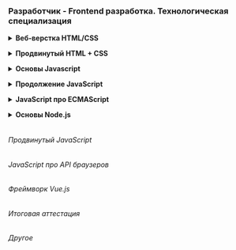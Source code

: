 ### Разработчик - Frontend разработка. Технологическая специализация

<details class="block" data-block="Веб-верстка HTML/CSS">
<summary>Веб-верстка HTML/CSS</summary>

- [Figma/Дизайн](https://www.figma.com/file/TQaPa1gzsX6Qb4Gqj4fve7/Shop-(Copy)?node-id=0%3A1&mode=dev)

<details class="desc" data-number="1"><summary>Урок 1. Лекция. Введение и Основы HTML</summary>

- [Работа](html_css/lesson_1)
  - Что такое HTML и CSS.
  - Как работает интернет.
  - Устройство сайта.
  - Виды сайтов.
  - Основные протоколы.
  - Процесс разработки сайта.
  - Структура HTML-документа.
  - Виды тегов.
  - Спецсимволы.
  - Списки.
  - Гиперссылки.
  - Изображения.
  - Формы и их элементы.

</details>
<details class="desc" data-number="2"><summary>Урок 2. Семинар. Введение и Основы HTML</summary>

- [Работа](html_css/lesson_2)
  - Скачать и настроить редактор кода, если этого не сделали на семинаре.
    1. Создать пустую папку, придумать название.
    2. Создать первую html страницу (index.html).
    3. Добавить структуру html документа.
    4. Добавить меню сайта (Меню сайта должно быть на каждой странице, оно должно быть одинаковым): ###### a. Главная ###### b. Каталог ###### c. Контакты
    5. Создать заголовок h1 с текстом “Главная страница”.
    6. Добавить параграф p с произвольным текстом (lorem) (используем расширение emmet уже установленное в vsc, для этого вводим lorem и нажимаем клавишу tab).
    7. Создать подзаголовок h2 с текстом “Добро пожаловать на сайт”.
    8. Добавить три параграф p с произвольным текстом (lorem).
    9. Рядом с файлом index.html создать папку catalog.
    10. Внутри папки catalog создать файл catalog.html.
    11. На странице “каталог” добавить структуру html-документа.
    12. Добавить меню сайта (такое же как на главной странице).
    13. Добавить Заголовок h1 с текстом “Каталог”.
    14. Создать параграф p с произвольным текстом из 150 слов для этого вводим “lorem150” и нажимаем tab.
    15. Сделать переходы с главной страницы на страницу каталог, при нажатии на меню сайта и переход со страницы каталог на главную страницу.
    16. Создать папку img и разместить ее рядом с index.html.
    17. Добавить в папку img произвольные фотографии товаров, по вашей тематике можно [выбрать любое фото](https://www.freepik.com/search?format=search&orientation=portrait&query=products)
    18. На странице “Каталог” после заголовка h1 и параграфа p добавить ###### a. Изображение товара ###### b. Название товара ###### c. Описание товара
    19. Добавить 3 таких товара на страницу каталога (не следует добавлять более 3-х товаров)

</details>
<details class="desc" data-number="3"><summary>Урок 3. Лекция. Основы CSS</summary>

- [Работа](html_css/lesson_3)
  - На данном уроке мы узнаем основы css и как подключаются стили к проекту.
  - Какие осноные свойства стилей бывают.
  - Посмотрим на практике, как можно добавить стили к проекту.
  - Какие способы объявления css возможны и какой лучше выбрать.

</details>
<details class="desc" data-number="4"><summary>Урок 4. Семинар. Основы CSS</summary>

- [Работа](html_css/lesson_4)
  1. Открыть Домашнюю работу из урока 1.
  2. Создать файл стилей style.css
  3. Подключить ко всем страницам
  4. Задать стиль a { text-decoration: none; }
  5. Проверить работу стилей на всех страницах.
  6. Разделить экран на 2 части, сделать так чтобы файл стилей располагался справа, а все html-файлы были слева.
  7. Для всех ссылок меню задать класс (придумать логичное название класса)
  8. color: cornflowerblue;
  9. font-size: 16px;
  10. line-height: 20px;
  11. Проверить отображения стилей на всех страницах проекта.
  12. Для всех заголовков h1 на сайте задать класс и к нему стиль
  13. color: #222222;
  14. font-size: 28px;
  15. line-height: 36px;
  16. font-weight: bold;
  17. Для всех параграфов в проекте задать класс.
  18. К данному классу задать стили:
  19. font-style: normal;
  20. font-weight: 300;
  21. font-size: 18px;
  22. line-height: 30px;
  23. color: #7D7987;
  24. Для заголовков h2 задать класс.
  25. К данному классу указать стиль:
  26. color: coral;
  27. font-style: normal;
  28. font-weight: 700;
  29. font-size: 36px;
  30. line-height: 80px;

</details>
<details class="desc" data-number="5"><summary>Урок 5. Лекция. Работа с макетом и cоздание блочной структуры</summary>

- [Работа](html_css/lesson_5)
  - Что такое макет.
  - Визуальная вёрстка.
  - Как работать с макетом в формате Figma.
  - Особенности строчных и блочных элементов.
  - Формирование блочной модели

</details>
<details class="desc" data-number="6"><summary>Урок 6. Семинар. Работа с макетом и cоздание блочной структуры</summary>

- [Работа](html_css/lesson_6)
  1. Открыть [макет сайта](https://www.figma.com/file/mnLY69cYE5cqWM5w6n5hXx/Seo-%26-Digital-Marketing-Landing-Page?node-id=23%3A2)
  2. Необходимо представить разбиение часть на блоки (Для тех учеников, которые умеют работать с Figma, разбить представленную на скриншоте часть на блоки, как в семинаре).
  3. Создать новую папку.
  4. Создать файл index.html.
  5. В соответствии с макетом необходимо:
  6. Добавить все блоки по сайту
  7. Добавить все наполнение блоков (html контент)
  8. Все заголовки, параграфы кнопки и изображения Позиционирование задавать не нужно
  9. Создать файл стилей style.css:
     1. Подключить стили к index.html.
     2. Добавить обнуление стилей.
     3. Добавить все необходимые отступы margin, padding.
  10. Все домашние задания являются повторением того что делается на семинаре, поэтому перед выполнением обязательно посмотрите семинар.

</details>
<details class="desc" data-number="7"><summary>Урок 7. Лекция. Основы позиционирования</summary>

- [Работа](html_css/lesson_7)
  - Свойство display.
  - Flexbox и Grid layout.
  - Позиционирование блоков.

</details>
<details class="desc" data-number="8"><summary>Урок 8. Семинар. Основы позиционирования (вебинар)</summary>

- [Работа](html_css/lesson_8)
  - Мы продолжаем работать с [проектом из прошлого урока](https://www.figma.com/file/mnLY69cYE5cqWM5w6n5hXx/Seo-%26-Digital-Marketing-Landing-Page?node-id=186%3A2)
  - В данном домашнем задании мы будем добавлять стилистику и позиционирование для верхнего блока сайта
    1. Для всех html-элементов из прошлого урока, вам необходимо задать стили в соответствии с макетом.
    2. Расставить все элементы в соответствии с макетом.
  - Дополнение
    - [макет](https://www.figma.com/file/3jcBxpXXVlwvD3bY16lbLW/Landing_Page-(Copy)-(Copy)?node-id=0%3A1&mode=dev)
    - https://caniuse.com/
    - [тренажер по флексам](https://flexboxfroggy.com/#ru)

</details>
<details class="desc" data-number="9"><summary>Урок 9. Семинар. Основы позиционирования</summary>

- [Работа](html_css/lesson_9)
  - [Ссылка на макет сайта](https://www.figma.com/file/wBdyeMhgGCn3fKThaQ1yXG/Landing_Page?node-id=0%3A1&t=VmfV9kM3prmCVbMe-0)
  - Тем, кто не был на семинаре, необходимо [пройти игру](http://flexboxfroggy.com/#ru)
  - Мы продолжаем работать с [проектом из прошлого урока](https://www.figma.com/file/mnLY69cYE5cqWM5w6n5hXx/Seo-%26-Digital-Marketing-Landing-Page?node-id=186%3A47)
  - В данном домашнем задании мы будем добавлять стилистику и позиционирование для следующего блока сайта 
    1. Добавить весь контент из макета.
    2. Ко всем элементам контента добавить классы.
    3. Добавить стили для всего контента сайта.
    4. Расставить элементы в соответствии с макетом.

</details>
<details class="desc" data-number="10"><summary>Урок 10. Лекция. Основы создания адаптивного сайта</summary>

- Адаптивный сайт.
- Эмуляция мобильных устройств в браузере.
- Новые параметры ширины и высоты.
- Единицы измерения ширины и высоты устройства.
- Медиа-запросы

</details>
<details class="desc" data-number="11"><summary>Урок 11. Семинар. Основы создания адаптивного сайта</summary>

- [Работа](html_css/lesson_11)
  - Мы приступаем к созданию [нового адаптивного проекта](https://www.figma.com/file/mnLY69cYE5cqWM5w6n5hXx/Seo-%26-Digital-Marketing-Landing-Page?node-id=188%3A2)
  - Мы уже отлично умеем работать с макетом, в этом и есть основная задача верстальщика
    1. Создать новую папку, в ней сделать заготовку:
       - index.html
       - style.css
       - img
    2. Полностью реализовать вёрстку проекта:
       - Добавить весь контент из макета.
       - Ко всем элементам контента добавить классы.
       - Добавить стили для всего контента сайта.
       - Расставить элементы в соответствии с макетом.
       - Адаптив создавать не нужно.

</details>
<details class="desc" data-number="12"><summary>Урок 12. Семинар. Основы создания адаптивного сайта (вебинар)</summary>

- [Работа](html_css/lesson_12)
  - [Макет](https://www.figma.com/file/mnLY69cYE5cqWM5w6n5hXx/Seo-%26-Digital-Marketing-Landing-Page?node-id=188%3A673)
  - В данном уроке мы переходим к созданию планшетной версии проекта. 
    1. Создать медиа запрос, чтобы наш проект отлично смотрелся на разрешениях экрана 768-1024.
    2. Создать планшетную версию проекта.
    3. Мобильную версию сайта создавать не нужно.
  - Дополнение
    - [developer.mozilla.org](https://developer.mozilla.org/en-US/docs/Web/HTML/Viewport_meta_tag)
    - [developer.mozilla.org](https://developer.mozilla.org/en-US/docs/Web/CSS/aspect-ratio)
    - делаем дз по [этому макету](https://www.figma.com/file/3jcBxpXXVlwvD3bY16lbLW/Landing_Page-(Copy)-(Copy)?mode=dev) (делаем респонсив и планшетную и мобильную версию)
    - Пример с урока в архиве "адаптив"

</details>
<details class="desc" data-number="13"><summary>Урок 13. Лекция. Структура HTML5 и методология БЭМ</summary>

- Новые семантические элементы.
- Модерация стандартной html формы.
- Добавление аудио и видео на страницу

</details>
<details class="desc" data-number="14"><summary>Урок 14. Семинар. Структура HTML5 и методология БЭМ</summary>

- [Работа](html_css/lesson_14)
  - [Макет](https://www.figma.com/file/mnLY69cYE5cqWM5w6n5hXx/Seo-%26-Digital-Marketing-Landing-Page?node-id=189%3A839)
  - В данном уроке мы переходим к созданию мобильной версии проекта
    1. Создать медиа запрос, чтобы наш проект отлично смотрелся на разрешениях экрана 320-767.
    2. Создать мобильную версию проекта

</details>
<details class="desc" data-number="15"><summary>Урок 15. Лекция. Новые возможности CSS3. Добавление анимации</summary>

- Псевдоклассы и псевдоэлементы.
- Работа с svg.
- Эффекты перехода.
- Эффекты трансформации.
- Эффекты анимации.

</details>
<details class="desc" data-number="16"><summary>Урок 16. Семинар. Новые возможности CSS3. Добавление анимации</summary>

- [Работа](html_css/lesson_16)
  - [Макет](https://www.figma.com/file/mnLY69cYE5cqWM5w6n5hXx/Seo-%26-Digital-Marketing-Landing-Page?node-id=190%3A1194)
  - На данном уроке нам необходимо доделать подвал, главной страницы интернет-магазина.
  - Продолжаем работу с проектом из прошлого урока:
    - Добавляем весь контент подвала сайта.
    - Создаём планшетную версию проекта.
    - Создаем мобильную версию проекта.
    - Добавляем эффекты наведения.

</details>
<details class="desc" data-number="17"><summary>Урок 17. Лекция. Проверка сайта на ошибки и вспомогательные инструменты</summary>

- Знакомство с Bootstrap.
- Проверка сайта на ошибки.
- Инструменты разработчика.
- Итоги курса.

</details>
<details class="desc" data-number="18"><summary>Урок 18. Семинар. Проверка сайта на ошибки и вспомогательные инструменты (вебинар)</summary>

- [Работа](html_css/lesson_18)
  - [презентация](https://docs.google.com/presentation/d/1VotHtd90Cfy5tcp21gb-JenyGcGJM_e0GBP3NYcf2Vo/edit?usp=sharing)
  - [Макет](https://www.figma.com/file/mnLY69cYE5cqWM5w6n5hXx/Seo-%26-Digital-Marketing-Landing-Page?node-id=190%3A1194)
    1. Доделать, если что-то не получилось реализовать на прошлом уроке.
    2. Проверить сайт на ошибки.
    3. *Разместить сайт в сети интернет.

</details>

</details>
<details class="block" data-block="Продвинутый HTML + CSS">
<summary>Продвинутый HTML + CSS</summary>

<details class="desc" data-number="1"><summary>Урок 1. Препроцессы</summary>

- Лекция
  - Что такое препроцессоры
  - Установка препроцессора
  - Sass
  - Less
  - Заключение
- [Семинар](advanced_html_css/lesson_1)
  1. В предыдущем курсе вам удалось реализовать [главную страницу интернет-магазина](https://www.figma.com/file/mnLY69cYE5cqWM5w6n5hXx/Seo-%26-Digital-Marketing-Landing-Page?node-id=190%3A1194&t=PG5XehZ5WIPwjyRd-0). Вам необходимо открыть данный проект
  2. Устанавливаем 3 расширения (Если вы этого не сделали на семинаре) a. Live Sass Compiler b. Sass c. Live Server
  3. Перевести все стили из css в SCSS
  4. Приступаем к созданию [страницы каталога](https://www.figma.com/file/TQaPa1gzsX6Qb4Gqj4fve7/Shop-(Copy)?node-id=68%3A2&t=IEptoEJXyB6cOyek-0)
  5. Не забываем, что у вас уже готова шапка сайта и подвал страницы, плюс у вас уже есть блок из 3х товаров, осталось добавить изображение и под ним описание
  6. Адаптив создавать не нужно, только десктопную версию

</details>
<details class="desc" data-number="2"><summary>Урок 2. Новые возможности HTML5</summary>

- Лекция
  - Новые возможности html5/css3
  - details
  - Бургер меню на чистом html5/css3
- [Семинар](advanced_html_css/lesson_2)
  1. Вам необходимо создать [страницу каталога](https://www.figma.com/file/TQaPa1gzsX6Qb4Gqj4fve7/Shop-(Copy)?node-id=52%3A0&t=IEptoEJXyB6cOyek-0)
  2. Обязательно использовать препроцессоры
  3. Не забыть добавить выпадающие блоки сортировки
  4. У вас уже есть созданные шапка и подвал сайта, данные элементы должны быть переиспользованы с главной страницы интернет-магазина
  5. Адаптив создавать не нужно, только десктопную версию

</details>
<details class="desc" data-number="3"><summary>Урок 3. Новые возможности CSS3</summary>

- Лекция
  - Подключение сторонних шрифтов
  - Добавление теней к тексту
  - CSS3 Рамки
- [Семинар](advanced_html_css/lesson_3)
  1. Создать [страницу корзины](https://www.figma.com/file/TQaPa1gzsX6Qb4Gqj4fve7/Shop-(Copy)?node-id=73%3A140&t=IEptoEJXyB6cOyek-0)
  2. Использовать препроцессоры
  3. Добавить эффекты наведения, на все кнопки и ссылки на сайте
  4. Добавить плавность перехода, при наведении на элементы
  5. Адаптив создавать не нужно, только десктопную версию

</details>
<details class="desc" data-number="4"><summary>Урок 4. Методология БЭМ</summary>

- Лекция
  - Введение
  - Минусы стандартного именования классов
  - Плюсы использования методологии
- [Семинар](advanced_html_css/lesson_4)
  1. Создать [страницу регистрации](https://www.figma.com/file/TQaPa1gzsX6Qb4Gqj4fve7/Shop-(Copy)?node-id=110%3A162&t=IEptoEJXyB6cOyek-0)
  2. Использовать препроцессоры
  3. Добавлять эффекты наведения на все кнопки и ссылки
  4. Добавлять плавность перехода при наведении на элементы
  5. Адаптив создавать не нужно, только десктопную версию

</details>
<details class="desc" data-number="5"><summary>Урок 5. Адаптивная вёрстка</summary>

- Лекция
  - Введение
  - Новые единицы измерения vh, vw
  - Адаптивные единицы для текста em, rem
  - Новые адаптивные возможности flexbox
  - Новые адаптивные возможности grid layout
- [Семинар](advanced_html_css/lesson_5)
  1. Создать планшетную версию для всех 5 страниц интернет-магазина
  2. Проверить работу сайта на разрешении 768px
  3. Проверить работу сайта на разрешении 1024 px

</details>
<details class="desc" data-number="6"><summary>Урок 6. Продвинутая работа с анимацией, создаем игру на HTML/CSS</summary>

- Лекция
  - Введение
  - Счетчик кликов, на чистом html/css
  - Добавляем внешний вид проекта
  - Добавление Анимации
  - Выводы
- [Семинар](advanced_html_css/lesson_6)
  1. Создать мобильную версию для всех 5 страниц интернет-магазина
  2. Проверить работу сайта на разрешении 375px
  3. Проверить работу сайта на разрешении 425px
  4. Проверить сайта на валидность

</details>

</details>
<details class="block" data-block="Основы Javascript">
<summary>Основы Javascript</summary>

<details class="desc" data-number="1"><summary>Урок 1. Лекция. Знакомство с JavaScript</summary>

- Лекция
  - Знакомство с JavaScript(JS)
  - Стандарты JavaScript
  - Переменные и область видимости
  - Узнаем, какие типы данных есть в JS.

</details>
<details class="desc" data-number="2"><summary>Урок 2. Семинар. Знакомство с JavaScript</summary>

- [Семинар](javascript/lesson_2)
  - [Д/З](https://disk.yandex.ru/d/hLkt0fSwXhShmA)
  - [Семинар](https://github.com/Maks-Shashkov/JS_practick_GB)

</details>
<details class="desc" data-number="3"><summary>Урок 3. Лекция. Основы JavaScript</summary>

- Лекция
  - Работа с операторами
  - Операторы сравнения
  - Преобразования типов данных
  - Приведение типов
  - Встроенные функции alert, prompt, confirm
  - Работа с отладчиком браузера
  - Логические и арифметические операторы

</details>
<details class="desc" data-number="4"><summary>Урок 4. Семинар. Основы JavaScript</summary>

- [Семинар](javascript/lesson_4)
  - [Семинар](https://github.com/Maks-Shashkov/JS_practick_GB)

</details>
<details class="desc" data-number="5"><summary>Урок 5. Лекция. Знакомство с функциями в JavaScript</summary>

- Лекция
  - Рассмотрим, что такое функции и для чего они используются
  - Виды функций
  - Область видимости функций
  - Имена функций
  - Браузерные события
  - Реализация игры в загадки

</details>
<details class="desc" data-number="6"><summary>Урок 6. Семинар. Знакомство с функциями в JavaScript</summary>

- [Семинар](javascript/lesson_6)
  - [Семинар](https://github.com/guitaristdave/javascript/blob/main/practice/p003/script.js)

</details>
<details class="desc" data-number="7"><summary>Урок 7. Лекция. Циклы и массивы</summary>

- Лекция
  - Что такое циклы
  - Виды циклов
  - Что такое массивы
  - Методы работы с массивами
  - Комбинирование циклов и массивов

</details>
<details class="desc" data-number="8"><summary>Урок 8. Семинар. Циклы и массивы</summary>

- [Семинар](javascript/lesson_8)
  - [Семинар](https://github.com/Maks-Shashkov/JS_practick_GB/tree/main/sem4)

</details>
<details class="desc" data-number="9"><summary>Урок 9. Лекция. Объекты в JavaScript</summary>

- Лекция
  - Объекты в JavaScript
  - Преобразование объекта в массив
  - Object.keys
  - Object.values
  - Object.entries
  - Работа с объектами и функции высшего порядка

</details>
<details class="desc" data-number="10"><summary>Урок 10. Семинар. Объекты в JavaScript</summary>

- [Семинар](javascript/lesson_10)
  - [Д/З](https://disk.yandex.ru/d/gZJuPbF35nQDyA)
  - [Семинар](https://github.com/guitaristdave/javascript/tree/main/practice/p005)

</details>

</details>
<details class="block" data-block="Продолжение JavaScript">
<summary>Продолжение JavaScript</summary>

- Урок 1. Лекция. Введение в DOM (Document Object Model)
- Урок 2. [Семинар. Введение в DOM (Document Object Model)](javascript_continued/lesson_2/readme.md)
- Урок 3. Лекция. Работа с DOM
- Урок 4. [Семинар. Работа с DOM](javascript_continued/lesson_4/readme.md)
- Урок 5. Лекция. Основы событий в JavaScript
- Урок 6. [Семинар. Основы событий в JavaScript](javascript_continued/lesson_6/readme.md)
- Урок 7. Лекция. Работа с событиями
- Урок 8. [Семинар. Работа с событиями](javascript_continued/lesson_8/readme.md)
- Урок 9. Лекция. Шаблонизация и работа с JSON
- Урок 10. [Семинар. Работа с JSON](javascript_continued/lesson_10/readme.md)
- Урок 11. [Семинар. Шаблонизация](javascript_continued/lesson_11/readme.md)
- Урок 12. Лекция. Работа с медиа
- Урок 13. [Семинар. Работа с медиа](javascript_continued/lesson_13/readme.md)
- Урок 14. Лекция. Основы работы с API, итоги курса

</details>
<details class="block" data-block="JavaScript про ECMAScript">
<summary>JavaScript про ECMAScript</summary>

<details class="desc" data-number="1"><summary>Урок 1. Функциональный Javascript</summary>

- Лекция
  - Spread, rest operator
  - Чистые функции, иммутабельность
  - Замыкания, недостатки, лекцический контекст
  - Рекурсия
- [Семинар](javascript_ecmascript/lesson_1)

</details>
<details class="desc" data-number="2"><summary>Урок 2. Основы ООП (объектно-ориентированного программирования)</summary>

- Лекция
  - При написании алгоритмов очень удобно использовать объектный подход, когда для сущностей реального мира в языке программирования создаются их аналоги в виде объектов со свойствами и методами.
  - В этом уроке мы подробно рассмотрим как взаимодействовать с методами объектов.
- [Семинар](javascript_ecmascript/lesson_2)

</details>
<details class="desc" data-number="3"><summary>Урок 3. Объектно-ориентированное программирование в Javascript</summary>

- Лекция
  - Разберем подробнее тему объектно-ориентированного программирования.
  - Познакомиться с тем как работает наследование в JavaScript и что такое прототип объекта.
  - Прототип
  - Методы для установки прототипа
  - Конструктор объекта
  - new
  - Object.create
  - Создание объектов и наследование с использованием class и extends
- [Семинар](javascript_ecmascript/lesson_3)

</details>
<details class="desc" data-number="4"><summary>Урок 4. Асинхронность в Javascript</summary>

- Лекция
  - Асинхронность
  - Формат данных JSON
  - async/await
- [Семинар](javascript_ecmascript/lesson_4)

</details>

</details>
<details class="block" data-block="Основы Node.js">
<summary>Основы Node.js</summary>

- Урок 1. Лекция. Введение в Node.js
- [Урок 1. Семинар. Введение в Node.js](node_js/lesson_1)
- Урок 2. Лекция. Введение в NPM
- [Урок 2. Семинар. Введение в NPM](node_js/lesson_2)
- Урок 3. Лекция. Модули и фреймворк Express (WIP)
- [Урок 3. Семинар. Модули и фреймворк Express (WIP)](node_js/lesson_3)
- Урок 4. Лекция. Написание API с применением подхода REST
- [Урок 4. Семинар. Создание REST API с Express](node_js/lesson_4)

</details>

###### Продвинутый JavaScript

###### JavaScript про API браузеров

###### Фреймворк Vue.js

###### Итоговая аттестация

###### Другое

<details class="block hidden"><summary>Стили для IDE</summary>

<style>
.block {
    margin: 0 0 0 1em;
    padding: 0 0 1em;
}
.block > summary {
    margin: 0 0 0 -1em;
    font-weight: bold;
    cursor: pointer;
}
.desc {
    margin: 0 0 0 1em;
    padding: 0 0 1em;
}
.desc > summary {
    margin: 0 0 -1em;
    list-style-position: outside;
    cursor: pointer;
}
.desc pre {
    border: 1px solid #37b;
    margin: -1em 0 1.5em;
    padding: 0.3em 0.6em;
}
.hidden {
  display: none;
}
</style>

</details>